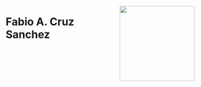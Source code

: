 <a href='fabbiocrux.com'><img src='https://raw.githubusercontent.com/fabbiocrux/fabbiocrux/source/static/img/home/header.jpg' align="right" height="200" alt=''/></a>

# Fabio A. Cruz Sanchez

